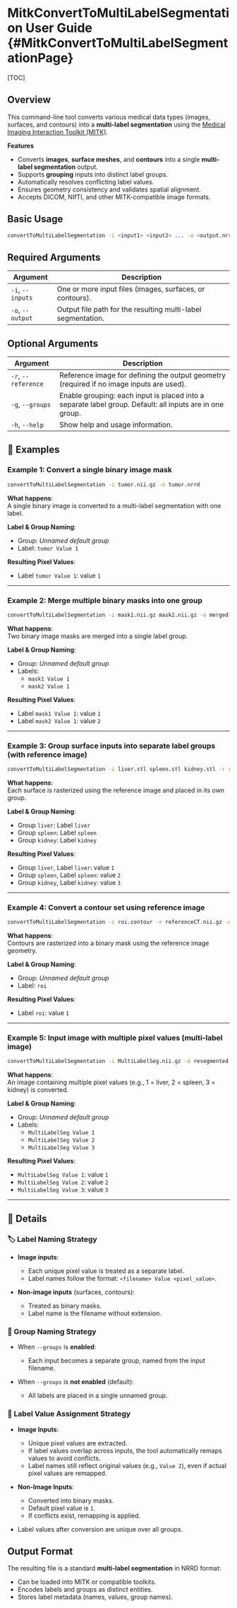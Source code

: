 
# MitkConvertToMultiLabelSegmentation User Guide {#MitkConvertToMultiLabelSegmentationPage}

[TOC]

## Overview
This command-line tool converts various medical data types (images, surfaces, and contours) into a **multi-label segmentation** using the [Medical Imaging Interaction Toolkit (MITK)](https://www.mitk.org/).

**Features**

- Converts **images**, **surface meshes**, and **contours** into a single **multi-label segmentation** output.
- Supports **grouping** inputs into distinct label groups.
- Automatically resolves conflicting label values.
- Ensures geometry consistency and validates spatial alignment.
- Accepts DICOM, NIfTI, and other MITK-compatible image formats.


## Basic Usage

```bash
convertToMultiLabelSegmentation -i <input1> <input2> ... -o <output.nrrd> [options]
```


## Required Arguments

| Argument               | Description                                                 |
|------------------------|-------------------------------------------------------------|
| `-i`, `--inputs`       | One or more input files (images, surfaces, or contours).    |
| `-o`, `--output`       | Output file path for the resulting multi-label segmentation.|

## Optional Arguments

| Argument                | Description                                                                 |
|-------------------------|-----------------------------------------------------------------------------|
| `-r`, `--reference`     | Reference image for defining the output geometry (required if no image inputs are used). |
| `-g`, `--groups`        | Enable grouping: each input is placed into a separate label group. Default: all inputs are in one group. |
| `-h`, `--help`          | Show help and usage information.                                            |


## 🧪 Examples

### Example 1: Convert a single binary image mask

```bash
convertToMultiLabelSegmentation -i tumor.nii.gz -o tumor.nrrd
```

**What happens**:  
A single binary image is converted to a multi-label segmentation with one label.

**Label & Group Naming**:  
- Group: _Unnamed default group_
- Label: `tumor Value 1`

**Resulting Pixel Values**:  
- Label `tumor Value 1`: value `1`

---

### Example 2: Merge multiple binary masks into one group

```bash
convertToMultiLabelSegmentation -i mask1.nii.gz mask2.nii.gz -o merged.nrrd
```

**What happens**:  
Two binary image masks are merged into a single label group.

**Label & Group Naming**:  
- Group: _Unnamed default group_
- Labels:
  - `mask1 Value 1`
  - `mask2 Value 1`

**Resulting Pixel Values**:  
- Label `mask1 Value 1`: value `1`  
- Label `mask2 Value 1`: value `2`

---

### Example 3: Group surface inputs into separate label groups (with reference image)

```bash
convertToMultiLabelSegmentation -i liver.stl spleen.stl kidney.stl -r reference.nii.gz -o organs.nrrd -g
```

**What happens**:  
Each surface is rasterized using the reference image and placed in its own group.

**Label & Group Naming**:  
- Group `liver`: Label `liver`  
- Group `spleen`: Label `spleen`  
- Group `kidney`: Label `kidney`

**Resulting Pixel Values**:  
- Group `liver`, Label `liver`: value `1`
- Group `spleen`, Label `spleen`: value `2`  
- Group `kidney`, Label `kidney`: value `3`

---

### Example 4: Convert a contour set using reference image

```bash
convertToMultiLabelSegmentation -i roi.contour -r referenceCT.nii.gz -o contour.nrrd
```

**What happens**:  
Contours are rasterized into a binary mask using the reference image geometry.

**Label & Group Naming**:  
- Group: _Unnamed default group_
- Label: `roi`

**Resulting Pixel Values**:  
- Label `roi`: value `1`

---

### Example 5: Input image with multiple pixel values (multi-label image)

```bash
convertToMultiLabelSegmentation -i MultiLabelSeg.nii.gz -o resegmented.nrrd
```

**What happens**:  
An image containing multiple pixel values (e.g., 1 = liver, 2 = spleen, 3 = kidney) is converted.

**Label & Group Naming**:  
- Group: _Unnamed default group_  
- Labels:
  - `MultiLabelSeg Value 1`  
  - `MultiLabelSeg Value 2`  
  - `MultiLabelSeg Value 3`

**Resulting Pixel Values**:  
- `MultiLabelSeg Value 1`: value `1`  
- `MultiLabelSeg Value 2`: value `2`  
- `MultiLabelSeg Value 3`: value `3`

---

## 📂 Details

### 🏷 Label Naming Strategy

- **Image inputs**:
  - Each unique pixel value is treated as a separate label.
  - Label names follow the format: `<filename> Value <pixel_value>`.

- **Non-image inputs** (surfaces, contours):
  - Treated as binary masks.
  - Label name is the filename without extension.

### 📁 Group Naming Strategy

- When `--groups` is **enabled**:
  - Each input becomes a separate group, named from the input filename.

- When `--groups` is **not enabled** (default):
  - All labels are placed in a single unnamed group.

### 🎯 Label Value Assignment Strategy

- **Image Inputs**:
  - Unique pixel values are extracted.
  - If label values overlap across inputs, the tool automatically remaps values to avoid conflicts.
  - Label names still reflect original values (e.g., `Value 2`), even if actual pixel values are remapped.

- **Non-Image Inputs**:
  - Converted into binary masks.
  - Default pixel value is `1`.
  - If conflicts exist, remapping is applied.

- Label values after conversion are unique over all groups.

## Output Format

The resulting file is a standard **multi-label segmentation** in NRRD format:

- Can be loaded into MITK or compatible toolkits.
- Encodes labels and groups as distinct entities.
- Stores label metadata (names, values, group names).

